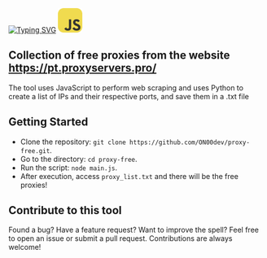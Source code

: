 [![Typing SVG](https://readme-typing-svg.demolab.com?font=Fira+Code&weight=700&size=46&pause=1000&color=7598&background=10151DFD&center=false&vCenter=true&random=false&width=500&lines=proxy-free)](https://git.io/typing-svg) <img src="https://github.com/tandpfun/skill-icons/blob/main/icons/JavaScript.svg" alt="windows" width="48">

## Collection of free proxies from the website https://pt.proxyservers.pro/ 
The tool uses JavaScript to perform web scraping and uses Python to create a list of IPs and their respective ports, and save them in a .txt file



## Getting Started
- Clone the repository: `git clone https://github.com/ON00dev/proxy-free.git`.
- Go to the directory: `cd proxy-free`.
- Run the script: `node main.js`.
- After execution, access `proxy_list.txt` and there will be the free proxies!

## Contribute to this tool

Found a bug? Have a feature request? Want to improve the spell? Feel free to open an issue or submit a pull request. Contributions are always welcome!
